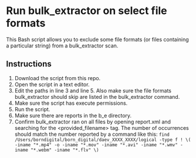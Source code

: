 # Run bulk_extractor on select file formats
This Bash script allows you to exclude some file formats (or files containing a particular string) from a bulk_extractor scan.

## Instructions

1. Download the script from this repo.
2. Open the script in a text editor.
3. Edit the paths in line 3 and line 5. Also make sure the file formats bulk_extractor should skip are listed in the bulk_extractor command.
4. Make sure the script has execute permissions.
5. Run the script.
6. Make sure there are reports in the b_e directory.
7. Confirm bulk_extractor ran on all files by opening report.xml and searching for the <provided_filename> tag. The number of occurrences should match the number reported by a command like this:
`find /Users/borndigital/born_digital/daev_XXXX_XXXX/logical -type f ! \( -iname "*.mp4" -o -iname "*.mov" -iname "*.avi" -iname "*.wmv" -iname "*.webm" -iname "*.flv" \)`
